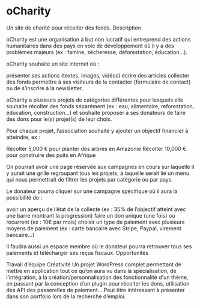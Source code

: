 # oCharity

Un site de charité pour récolter des fonds.
Description

oCharity est une organisation à but non lucratif qui entreprend des actions humanitaires dans des pays en voie de développement où il y a des problèmes majeurs (ex : famine, sécheresse, déforestation, éducation…).

oCharity souhaite un site internet où :

présenter ses actions (textes, images, vidéos)
écrire des articles
collecter des fonds
permettre à ses visiteurs de la contacter (formulaire de contact) ou de s’inscrire à la newsletter.

oCharity a plusieurs projets de catégories différentes pour lesquels elle souhaite récolter des fonds séparément (ex : eau, alimentaire, reforestation, éducation, construction...) et souhaite proposer à ses donateurs de faire des dons pour le(s) projet(s) de leur choix.

Pour chaque projet, l’association souhaite y ajouter un objectif financier à atteindre, ex :

Récolter 5,000 € pour planter des arbres en Amazonie
Récolter 10,000 € pour construire des puits en Afrique

On pourrait avoir une page réservée aux campagnes en cours sur laquelle il y aurait une grille regroupant tous les projets, à laquelle serait lié un menu qui nous permettrait de filtrer les projets par catégorie ou par pays.

Le donateur pourra cliquer sur une campagne spécifique où il aura la possibilité de :

avoir un aperçu de l’état de la collecte (ex : 35% de l’objectif atteint avec une barre montrant la progression)
faire un don unique (une fois) ou récurrent (ex : 10€ par mois)
choisir un type de paiement avec plusieurs moyens de paiement (ex : carte bancaire avec Stripe, Paypal, virement bancaire...)

Il faudra aussi un espace membre où le donateur pourra retrouver tous ses paiements et télécharger ses reçus fiscaux. Opportunités

Travail d’équipe
Créativité
Un projet WordPress complet permettant de mettre en application tout ce qu’on aura vu dans la spécialisation, de l’intégration, à la création/personnalisation des fonctionnalité d'un thème, en passant par la conception d’un plugin pour récolter les dons, utilisation des API des passerelles de paiement... Peut être intéressant à présenter dans son portfolio lors de la recherche d’emploi.



